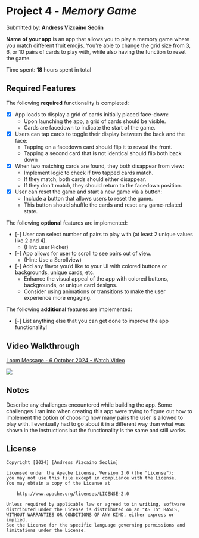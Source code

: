 # Project 4 - *Memory Game*

Submitted by: **Andress Vizcaino Seolin**

**Name of your app** is an app that allows you to play a memory game where you match different fruit emojis. You're able to change
the grid size from 3, 6, or 10 pairs of cards to play with, while also having the function to reset the game.

Time spent: **18** hours spent in total

## Required Features

The following **required** functionality is completed:

- [X] App loads to display a grid of cards initially placed face-down:
  - Upon launching the app, a grid of cards should be visible.
  - Cards are facedown to indicate the start of the game.
- [X] Users can tap cards to toggle their display between the back and the face: 
  - Tapping on a facedown card should flip it to reveal the front.
  - Tapping a second card that is not identical should flip both back down
- [X] When two matching cards are found, they both disappear from view:
  - Implement logic to check if two tapped cards match.
  - If they match, both cards should either disappear.
  - If they don't match, they should return to the facedown position.
- [X] User can reset the game and start a new game via a button:
  - Include a button that allows users to reset the game.
  - This button should shuffle the cards and reset any game-related state.
 
The following **optional** features are implemented:

- [-] User can select number of pairs to play with (at least 2 unique values like 2 and 4).
  * (Hint: user Picker)
- [-] App allows for user to scroll to see pairs out of view.
  * (Hint: Use a Scrollview)
- [-] Add any flavor you’d like to your UI with colored buttons or backgrounds, unique cards, etc. 
  * Enhance the visual appeal of the app with colored buttons, backgrounds, or unique card designs.
  * Consider using animations or transitions to make the user experience more engaging.

The following **additional** features are implemented:

- [-] List anything else that you can get done to improve the app functionality!

## Video Walkthrough

<div>
    <a href="https://www.loom.com/share/53a8e68879ca42f4a18f67ffe869ac6d">
      <p>Loom Message - 6 October 2024 - Watch Video</p>
    </a>
    <a href="https://www.loom.com/share/53a8e68879ca42f4a18f67ffe869ac6d">
      <img style="max-width:300px;" src="https://cdn.loom.com/sessions/thumbnails/53a8e68879ca42f4a18f67ffe869ac6d-28156ce636311ad7-full-play.gif">
    </a>
  </div>

## Notes

Describe any challenges encountered while building the app.
Some challenges I ran into when creating this app were trying to figure out how to implement the option of choosing how many pairs
the user is allowed to play with. I eventually had to go about it in a different way than what was shown in the instructions but
the functionality is the same and still works. 

## License

    Copyright [2024] [Andress Vizcaino Seolin]

    Licensed under the Apache License, Version 2.0 (the "License");
    you may not use this file except in compliance with the License.
    You may obtain a copy of the License at

        http://www.apache.org/licenses/LICENSE-2.0

    Unless required by applicable law or agreed to in writing, software
    distributed under the License is distributed on an "AS IS" BASIS,
    WITHOUT WARRANTIES OR CONDITIONS OF ANY KIND, either express or implied.
    See the License for the specific language governing permissions and
    limitations under the License.
